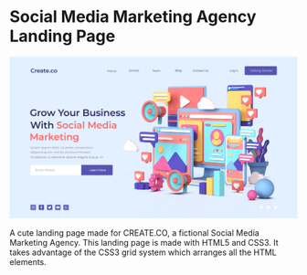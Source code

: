 # Social Media Marketing Agency Landing Page
![image](https://github.com/miker-bice/social-media-marketing-landing/blob/main/landing-image.jpg)

A cute landing page made for CREATE.CO, a fictional Social Media Marketing Agency.
This landing page is made with HTML5 and CSS3. It takes advantage of the CSS3 grid system which arranges all the HTML elements.
